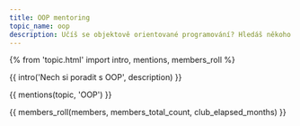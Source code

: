 ```yaml
---
title: OOP mentoring
topic_name: oop
description: Učíš se objektově orientované programování? Hledáš někoho zkušenějšího, kdo ti poradí, když se zasekneš? Kdo ti ukáže správné postupy a nasměruje tě na kvalitní návody nebo kurzy?
---
```

{% from 'topic.html' import intro, mentions, members_roll %}

{{ intro('Nech si poradit s OOP', description) }}

{{ mentions(topic, 'OOP') }}

{{ members_roll(members, members_total_count, club_elapsed_months) }}

